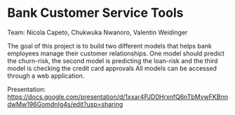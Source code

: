 # Bank Customer Service Tools
 Team: Nicola Capeto, Chukwuka Nwanoro, Valentin Weidinger
 

The goal of this project is to build two different models that helps bank employees manage their customer relationships.
One model should predict the churn-risk, the second model is predicting the loan-risk and the third model is checking the credit card approvals
All models can be accessed through a web application.

Presentation: https://docs.google.com/presentation/d/1xxar4PJD0HrxnfQ6nTbMvwFKBnndwMw196GomdnIg4s/edit?usp=sharing
